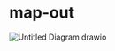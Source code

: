 # map-out   
![Untitled Diagram drawio](https://github.com/loneicewolf/map-out-1/assets/68499986/064fd875-848f-493b-bbd6-4a3176074dbd)
